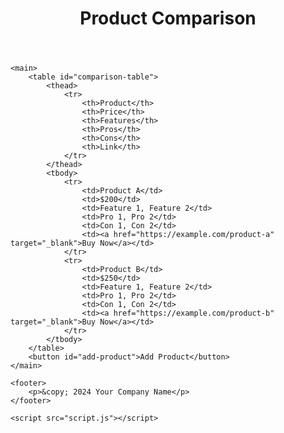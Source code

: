 <!DOCTYPE html>
<html lang="en">
<head>
    <meta charset="UTF-8">
    <meta name="viewport" content="width=device-width, initial-scale=1.0">
    <link rel="stylesheet" href="styles.css">
    <title>Product Comparison</title>
</head>
<body>
    <header>
        <h1>Product Comparison</h1>
    </header>
    
    <main>
        <table id="comparison-table">
            <thead>
                <tr>
                    <th>Product</th>
                    <th>Price</th>
                    <th>Features</th>
                    <th>Pros</th>
                    <th>Cons</th>
                    <th>Link</th>
                </tr>
            </thead>
            <tbody>
                <tr>
                    <td>Product A</td>
                    <td>$200</td>
                    <td>Feature 1, Feature 2</td>
                    <td>Pro 1, Pro 2</td>
                    <td>Con 1, Con 2</td>
                    <td><a href="https://example.com/product-a" target="_blank">Buy Now</a></td>
                </tr>
                <tr>
                    <td>Product B</td>
                    <td>$250</td>
                    <td>Feature 1, Feature 2</td>
                    <td>Pro 1, Pro 2</td>
                    <td>Con 1, Con 2</td>
                    <td><a href="https://example.com/product-b" target="_blank">Buy Now</a></td>
                </tr>
            </tbody>
        </table>
        <button id="add-product">Add Product</button>
    </main>

    <footer>
        <p>&copy; 2024 Your Company Name</p>
    </footer>

    <script src="script.js"></script>
</body>
</html>
